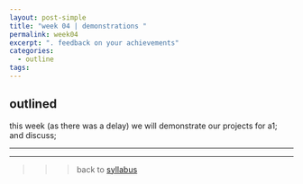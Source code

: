 ```yaml
---
layout: post-simple
title: "week 04 | demonstrations "
permalink: week04
excerpt: ". feedback on your achievements"
categories:
  - outline
tags:
---
```


## outlined

this week (as there was a delay) we will demonstrate our projects for a1;    
and discuss;

---
---



>>> back to [syllabus](../aru2018#syllabus)
